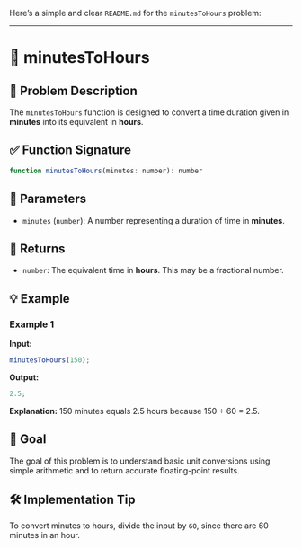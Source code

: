 Here’s a simple and clear `README.md` for the `minutesToHours` problem:

---

# 📘 minutesToHours

## 🧩 Problem Description

The `minutesToHours` function is designed to convert a time duration given in **minutes** into its equivalent in **hours**.

## ✅ Function Signature

```javascript
function minutesToHours(minutes: number): number
```

## 🔧 Parameters

- `minutes` (`number`): A number representing a duration of time in **minutes**.

## 🎯 Returns

- `number`: The equivalent time in **hours**. This may be a fractional number.

## 💡 Example

### Example 1

**Input:**

```js
minutesToHours(150);
```

**Output:**

```js
2.5;
```

**Explanation:**
150 minutes equals 2.5 hours because 150 ÷ 60 = 2.5.

## 🚀 Goal

The goal of this problem is to understand basic unit conversions using simple arithmetic and to return accurate floating-point results.

## 🛠️ Implementation Tip

To convert minutes to hours, divide the input by `60`, since there are 60 minutes in an hour.
